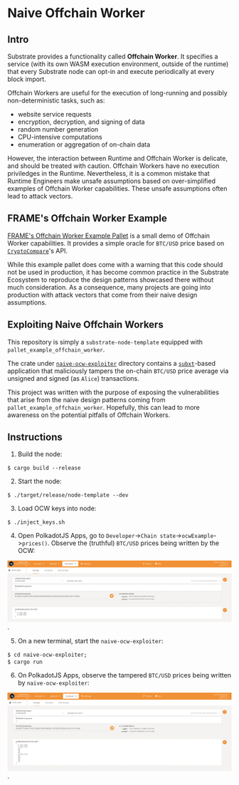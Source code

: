 # Naive Offchain Worker

## Intro

Substrate provides a functionality called **Offchain Worker**. It specifies a service (with its own WASM execution environment, outside of the runtime) that every Substrate node can opt-in and execute periodically at every block import.

Offchain Workers are useful for the execution of long-running and possibly non-deterministic tasks, such as:
- website service requests
- encryption, decryption, and signing of data
- random number generation
- CPU-intensive computations
- enumeration or aggregation of on-chain data

However, the interaction between Runtime and Offchain Worker is delicate, and should be treated with caution. Offchain Workers have no execution priviledges in the Runtime.
Nevertheless, it is a common mistake that Runtime Engineers make unsafe assumptions based on over-simplified examples of Offchain Worker capabilities. These unsafe assumptions often lead to attack vectors.

## FRAME's Offchain Worker Example

[FRAME's Offchain Worker Example Pallet](https://github.com/paritytech/substrate/tree/master/frame/examples/offchain-worker) is a small demo of Offchain Worker capabilities.
It provides a simple oracle for `BTC/USD` price based on [`CryptoCompare`](https://cryptocompare.com)'s API.

While this example pallet does come with a warning that this code should not be used in production, it has become common practice in the Substrate Ecosystem to reproduce the design patterns showcased there without much consideration. As a consequence, many projects are going into production with attack vectors that come from their naive design assumptions.

## Exploiting Naive Offchain Workers

This repository is simply a `substrate-node-template` equipped with `pallet_example_offchain_worker`.

The crate under [`naive-ocw-exploiter`](/naive-ocw-exploiter) directory contains a [`subxt`](https://github.com/paritytech/subxt/)-based application that maliciously tampers the on-chain `BTC/USD` price average via unsigned and signed (as `Alice`) transactions.

This project was written with the purpose of exposing the vulnerabilities that arise from the naive design patterns coming from `pallet_example_offchain_worker`. Hopefully, this can lead to more awareness on the potential pitfalls of Offchain Workers.

## Instructions

1. Build the node:
```
$ cargo build --release
```

2. Start the node:
```
$ ./target/release/node-template --dev
```

3. Load OCW keys into node:
```
$ ./inject_keys.sh
```

4. Open PolkadotJS Apps, go to `Developer`->`Chain state`->`ocwExample`->`prices()`. Observe the (truthful) `BTC/USD` prices being written by the OCW:

![](https://raw.githubusercontent.com/bernardoaraujor/naive-offchain-worker/main/true_prices.png "").

5. On a new terminal, start the `naive-ocw-exploiter`:
```
$ cd naive-ocw-exploiter;
$ cargo run
```

6. On PolkadotJS Apps, observe the tampered `BTC/USD` prices being written by `naive-ocw-exploiter`:

![](https://raw.githubusercontent.com/bernardoaraujor/naive-offchain-worker/main/tampered_prices.png "").


